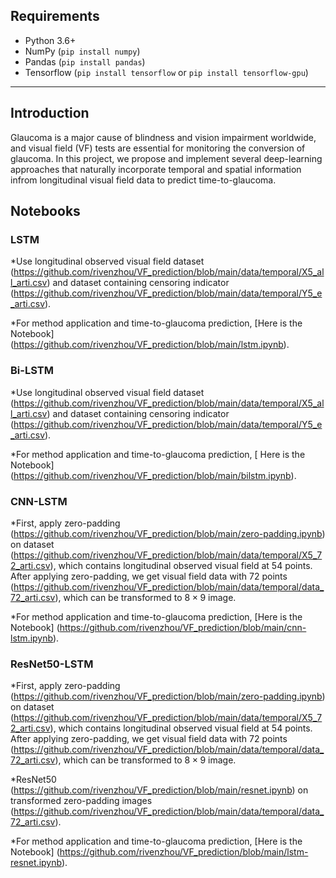 

## Requirements
* Python 3.6+
* NumPy (`pip install numpy`)
* Pandas (`pip install pandas`)
* Tensorflow (`pip install tensorflow` or `pip install tensorflow-gpu`)


---
## Introduction
Glaucoma is a major cause of blindness and vision impairment worldwide, and visual field (VF) tests are essential for monitoring the conversion of glaucoma. In this project, we propose and  implement several deep-learning approaches that naturally incorporate temporal and spatial information infrom longitudinal visual field data to predict time-to-glaucoma. 

## Notebooks

### LSTM
*Use longitudinal observed visual field dataset (https://github.com/rivenzhou/VF_prediction/blob/main/data/temporal/X5_all_arti.csv) and dataset containing censoring indicator (https://github.com/rivenzhou/VF_prediction/blob/main/data/temporal/Y5_e_arti.csv).

*For method application and time-to-glaucoma prediction, [Here is the Notebook] (https://github.com/rivenzhou/VF_prediction/blob/main/lstm.ipynb).

### Bi-LSTM
*Use longitudinal observed visual field dataset (https://github.com/rivenzhou/VF_prediction/blob/main/data/temporal/X5_all_arti.csv) and dataset containing censoring indicator (https://github.com/rivenzhou/VF_prediction/blob/main/data/temporal/Y5_e_arti.csv).

*For method application and time-to-glaucoma prediction, [ Here is the Notebook] (https://github.com/rivenzhou/VF_prediction/blob/main/bilstm.ipynb).

### CNN-LSTM
*First, apply zero-padding (https://github.com/rivenzhou/VF_prediction/blob/main/zero-padding.ipynb) on dataset (https://github.com/rivenzhou/VF_prediction/blob/main/data/temporal/X5_72_arti.csv), which contains  longitudinal observed visual field at 54 points. After applying zero-padding, we get visual field data with 72 points (https://github.com/rivenzhou/VF_prediction/blob/main/data/temporal/data_72_arti.csv), which can be transformed to $8 \times 9$ image.

*For method application and time-to-glaucoma prediction, [Here is the Notebook] (https://github.com/rivenzhou/VF_prediction/blob/main/cnn-lstm.ipynb).

### ResNet50-LSTM

*First, apply zero-padding (https://github.com/rivenzhou/VF_prediction/blob/main/zero-padding.ipynb) on dataset (https://github.com/rivenzhou/VF_prediction/blob/main/data/temporal/X5_72_arti.csv), which contains  longitudinal observed visual field at 54 points. After applying zero-padding, we get visual field data with 72 points (https://github.com/rivenzhou/VF_prediction/blob/main/data/temporal/data_72_arti.csv), which can be transformed to $8 \times 9$ image.

*ResNet50 (https://github.com/rivenzhou/VF_prediction/blob/main/resnet.ipynb) on transformed zero-padding images (https://github.com/rivenzhou/VF_prediction/blob/main/data/temporal/data_72_arti.csv).

*For method application and time-to-glaucoma prediction, [Here is the Notebook] (https://github.com/rivenzhou/VF_prediction/blob/main/lstm-resnet.ipynb).